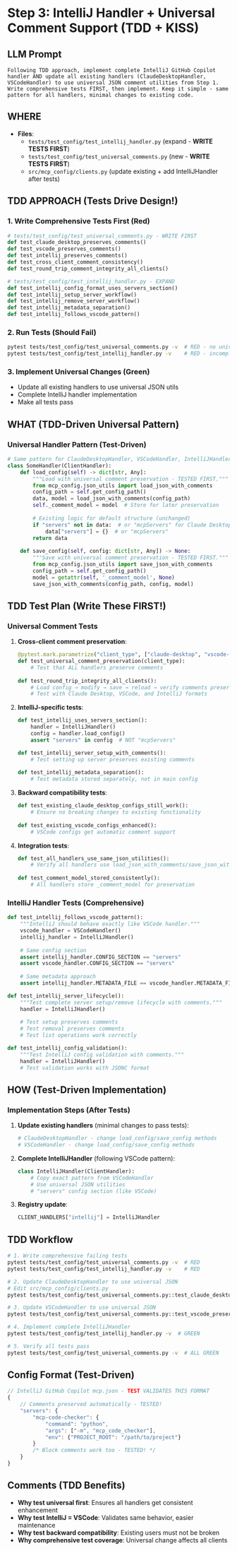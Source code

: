 # Step 3: IntelliJ Handler + Universal Comment Support (TDD + KISS)

## LLM Prompt
```
Following TDD approach, implement complete IntelliJ GitHub Copilot handler AND update all existing handlers (ClaudeDesktopHandler, VSCodeHandler) to use universal JSON comment utilities from Step 1. Write comprehensive tests FIRST, then implement. Keep it simple - same pattern for all handlers, minimal changes to existing code.
```

## WHERE
- **Files**:
  - `tests/test_config/test_intellij_handler.py` (expand - **WRITE TESTS FIRST**)
  - `tests/test_config/test_universal_comments.py` (new - **WRITE TESTS FIRST**)
  - `src/mcp_config/clients.py` (update existing + add IntelliJHandler after tests)

## TDD APPROACH (Tests Drive Design!)
### 1. Write Comprehensive Tests First (Red)
```python
# tests/test_config/test_universal_comments.py - WRITE FIRST
def test_claude_desktop_preserves_comments()
def test_vscode_preserves_comments()  
def test_intellij_preserves_comments()
def test_cross_client_comment_consistency()
def test_round_trip_comment_integrity_all_clients()

# tests/test_config/test_intellij_handler.py - EXPAND
def test_intellij_config_format_uses_servers_section()
def test_intellij_setup_server_workflow()
def test_intellij_remove_server_workflow()
def test_intellij_metadata_separation()
def test_intellij_follows_vscode_pattern()
```

### 2. Run Tests (Should Fail)
```bash
pytest tests/test_config/test_universal_comments.py -v  # RED - no universal support yet
pytest tests/test_config/test_intellij_handler.py -v    # RED - incomplete handler
```

### 3. Implement Universal Changes (Green)
- Update all existing handlers to use universal JSON utils
- Complete IntelliJ handler implementation
- Make all tests pass

## WHAT (TDD-Driven Universal Pattern)
### Universal Handler Pattern (Test-Driven)
```python
# Same pattern for ClaudeDesktopHandler, VSCodeHandler, IntelliJHandler
class SomeHandler(ClientHandler):
    def load_config(self) -> dict[str, Any]:
        """Load with universal comment preservation - TESTED FIRST."""
        from mcp_config.json_utils import load_json_with_comments
        config_path = self.get_config_path()
        data, model = load_json_with_comments(config_path)
        self._comment_model = model  # Store for later preservation
        
        # Existing logic for default structure (unchanged)
        if "servers" not in data:  # or "mcpServers" for Claude Desktop
            data["servers"] = {}  # or "mcpServers"
        return data
    
    def save_config(self, config: dict[str, Any]) -> None:
        """Save with universal comment preservation - TESTED FIRST."""
        from mcp_config.json_utils import save_json_with_comments
        config_path = self.get_config_path()
        model = getattr(self, '_comment_model', None)
        save_json_with_comments(config_path, config, model)
```

## TDD Test Plan (Write These FIRST!)
### Universal Comment Tests
1. **Cross-client comment preservation**:
   ```python
   @pytest.mark.parametrize("client_type", ["claude-desktop", "vscode-workspace", "intellij"])
   def test_universal_comment_preservation(client_type):
       # Test that ALL handlers preserve comments
       
   def test_round_trip_integrity_all_clients():
       # Load config → modify → save → reload → verify comments preserved
       # Test with Claude Desktop, VSCode, and IntelliJ formats
   ```

2. **IntelliJ-specific tests**:
   ```python
   def test_intellij_uses_servers_section():
       handler = IntelliJHandler()
       config = handler.load_config()
       assert "servers" in config  # NOT "mcpServers"
   
   def test_intellij_server_setup_with_comments():
       # Test setting up server preserves existing comments
       
   def test_intellij_metadata_separation():
       # Test metadata stored separately, not in main config
   ```

3. **Backward compatibility tests**:
   ```python
   def test_existing_claude_desktop_configs_still_work():
       # Ensure no breaking changes to existing functionality
       
   def test_existing_vscode_configs_enhanced():
       # VSCode configs get automatic comment support
   ```

4. **Integration tests**:
   ```python
   def test_all_handlers_use_same_json_utilities():
       # Verify all handlers use load_json_with_comments/save_json_with_comments
       
   def test_comment_model_stored_consistently():
       # All handlers store _comment_model for preservation
   ```

### IntelliJ Handler Tests (Comprehensive)
```python
def test_intellij_follows_vscode_pattern():
    """IntelliJ should behave exactly like VSCode handler."""
    vscode_handler = VSCodeHandler()
    intellij_handler = IntelliJHandler()
    
    # Same config section
    assert intellij_handler.CONFIG_SECTION == "servers"
    assert vscode_handler.CONFIG_SECTION == "servers"
    
    # Same metadata approach
    assert intellij_handler.METADATA_FILE == vscode_handler.METADATA_FILE

def test_intellij_server_lifecycle():
    """Test complete server setup/remove lifecycle with comments."""
    handler = IntelliJHandler()
    
    # Test setup preserves comments
    # Test removal preserves comments
    # Test list operations work correctly

def test_intellij_config_validation():
    """Test IntelliJ config validation with comments."""
    handler = IntelliJHandler()
    # Test validation works with JSONC format
```

## HOW (Test-Driven Implementation)
### Implementation Steps (After Tests)
1. **Update existing handlers** (minimal changes to pass tests):
   ```python
   # ClaudeDesktopHandler - change load_config/save_config methods
   # VSCodeHandler - change load_config/save_config methods  
   ```

2. **Complete IntelliJHandler** (following VSCode pattern):
   ```python
   class IntelliJHandler(ClientHandler):
       # Copy exact pattern from VSCodeHandler
       # Use universal JSON utilities
       # "servers" config section (like VSCode)
   ```

3. **Registry update**:
   ```python
   CLIENT_HANDLERS["intellij"] = IntelliJHandler
   ```

## TDD Workflow
```bash
# 1. Write comprehensive failing tests
pytest tests/test_config/test_universal_comments.py -v  # RED
pytest tests/test_config/test_intellij_handler.py -v    # RED

# 2. Update ClaudeDesktopHandler to use universal JSON
# Edit src/mcp_config/clients.py
pytest tests/test_config/test_universal_comments.py::test_claude_desktop_preserves_comments -v

# 3. Update VSCodeHandler to use universal JSON  
pytest tests/test_config/test_universal_comments.py::test_vscode_preserves_comments -v

# 4. Implement complete IntelliJHandler
pytest tests/test_config/test_intellij_handler.py -v  # GREEN

# 5. Verify all tests pass
pytest tests/test_config/test_universal_comments.py -v  # ALL GREEN
```

## Config Format (Test-Driven)
```javascript
// IntelliJ GitHub Copilot mcp.json - TEST VALIDATES THIS FORMAT
{
    // Comments preserved automatically - TESTED!
    "servers": {
        "mcp-code-checker": {
            "command": "python",
            "args": ["-m", "mcp_code_checker"],
            "env": {"PROJECT_ROOT": "/path/to/project"}
        }
        /* Block comments work too - TESTED! */
    }
}
```

## Comments (TDD Benefits)
- **Why test universal first**: Ensures all handlers get consistent enhancement
- **Why test IntelliJ = VSCode**: Validates same behavior, easier maintenance
- **Why test backward compatibility**: Existing users must not be broken
- **Why comprehensive test coverage**: Universal change affects all clients
